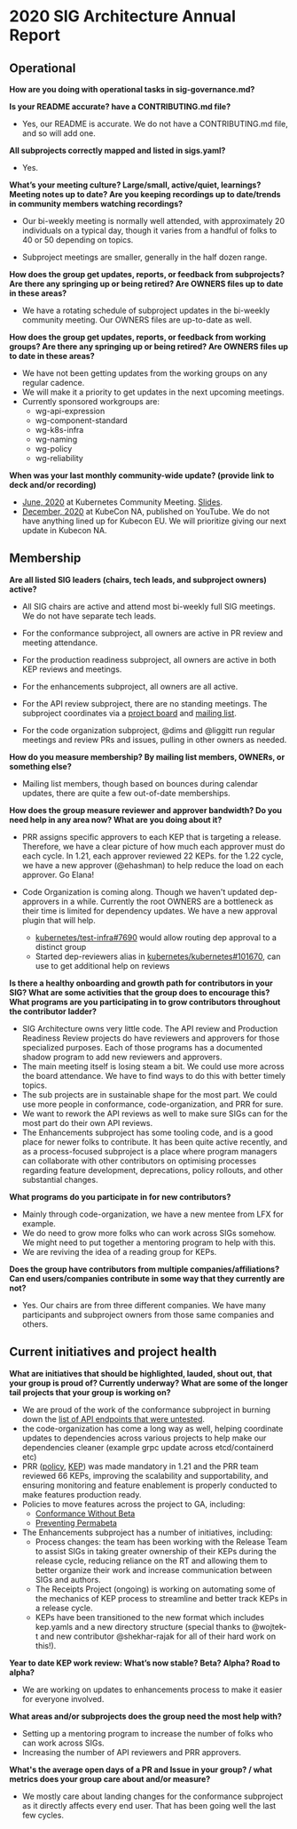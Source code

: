 # 2020 SIG Architecture Annual Report

## Operational

**How are you doing with operational tasks in sig-governance.md?**

**Is your README accurate? have a CONTRIBUTING.md file?**

 - Yes, our README is accurate. We do not have a CONTRIBUTING.md file, and so will add one.

**All subprojects correctly mapped and listed in sigs.yaml?**

 - Yes.

**What’s your meeting culture? Large/small, active/quiet, learnings? Meeting notes up to date? Are you keeping recordings up to date/trends in community members watching recordings?**

 - Our bi-weekly meeting is normally well attended, with approximately 20 individuals on a typical day, though it varies from a handful of folks to 40 or 50 depending on topics.

 - Subproject meetings are smaller, generally in the half dozen range.

**How does the group get updates, reports, or feedback from subprojects? Are there any springing up or being retired? Are OWNERS files up to date in these areas?**

 - We have a rotating schedule of subproject updates in the bi-weekly community meeting. Our OWNERS files are up-to-date as well.

**How does the group get updates, reports, or feedback from working groups? Are there any springing up or being retired? Are OWNERS files up to date in these areas?**

 - We have not been getting updates from the working groups on any regular cadence.
 - We will make it a priority to get updates in the next upcoming meetings.
 - Currently sponsored workgroups are:
    - wg-api-expression
    - wg-component-standard
    - wg-k8s-infra
    - wg-naming
    - wg-policy
    - wg-reliability

**When was your last monthly community-wide update? (provide link to deck and/or recording)**

 - [June, 2020](https://youtu.be/ObqQxRRl9RQ?t=2277) at Kubernetes Community Meeting. [Slides](https://docs.google.com/presentation/d/1NytMrpVYKzFo7rLcEEHnFl8zOx05fnjs3xBSZXVE0nI/edit?usp=sharing).
 - [December, 2020](https://youtu.be/rnNqcUeCD8E) at KubeCon NA, published on YouTube. We do not have anything lined up for Kubecon EU. We will prioritize giving our next update in Kubecon NA.

## Membership

**Are all listed SIG leaders (chairs, tech leads, and subproject owners) active?**

- All SIG chairs are active and attend most bi-weekly full SIG meetings. We do not have separate tech leads.

- For the conformance subproject, all owners are active in PR review and meeting attendance.

- For the production readiness subproject, all owners are active in both KEP reviews and meetings.

- For the enhancements subproject, all owners are all active.

- For the API review subproject, there are no standing meetings. The subproject coordinates via a [project board](https://github.com/orgs/kubernetes/projects/13) and [mailing list](https://groups.google.com/g/kubernetes-api-reviewers).

- For the code organization subproject, @dims and @liggitt run regular meetings and review PRs and issues, pulling in other owners as needed.

**How do you measure membership? By mailing list members, OWNERs, or something else?**

- Mailing list members, though based on bounces during calendar updates, there are quite a few out-of-date memberships.

**How does the group measure reviewer and approver bandwidth? Do you need help in any area now? What are you doing about it?**

- PRR assigns specific approvers to each KEP that is targeting a release. Therefore, we have a clear picture of how much each
  approver must do each cycle. In 1.21, each approver reviewed 22 KEPs. for the 1.22 cycle, we have a new approver (@ehashman) to
  help reduce the load on each approver. Go Elana!
- Code Organization is coming along. Though we haven't updated dep-approvers in a while. Currently the root OWNERS are a bottleneck as their time is limited for dependency updates. We have a new approval plugin that will help.

    - [kubernetes/test-infra#7690](https://github.com/kubernetes/test-infra/issues/7690) would allow routing dep approval to a distinct group
    - Started dep-reviewers alias in [kubernetes/kubernetes#101670](https://github.com/kubernetes/kubernetes/pull/101670), can use to get additional help on reviews

**Is there a healthy onboarding and growth path for contributors in your SIG? What are some activities that the group does to encourage this? What programs are you participating in to grow contributors throughout the contributor ladder?**

- SIG Architecture owns very little code. The API review and Production Readiness Review projects do have reviewers and approvers
  for those specialized purposes. Each of those programs has a documented shadow program to add new reviewers and approvers.
- The main meeting itself is losing steam a bit. We could use more across the board attendance. We have to find ways to do this with better timely topics.
- The sub projects are in sustainable shape for the most part. We could use more people in conformance, code-organization, and PRR for sure.
- We want to rework the API reviews as well to make sure SIGs can for the most part do their own API reviews.
- The Enhancements subproject has some tooling code, and is a good place for newer folks to contribute. It has been quite active recently, and as a process-focused subproject is a place where program managers can collaborate with other contributors on optimising processes regarding feature development, deprecations, policy rollouts, and other substantial changes.

**What programs do you participate in for new contributors?**
- Mainly through code-organization, we have a new mentee from LFX for example. 
- We do need to grow more folks who can work across SIGs somehow. We might need to put together a mentoring program to help with this.
- We are reviving the idea of a reading group for KEPs.

**Does the group have contributors from multiple companies/affiliations? Can end users/companies contribute in some way that they currently are not?**

- Yes. Our chairs are from three different companies. We have many participants and subproject owners from those same companies and others.

## Current initiatives and project health

**What are initiatives that should be highlighted, lauded, shout out, that your group is proud of? Currently underway? What are some of the longer tail projects that your group is working on?**

- We are proud of the work of the conformance subproject in burning down the [list of API endpoints that were untested](https://apisnoop.cncf.io/conformance-progress).
- the code-organization has come a long way as well, helping coordinate updates to dependencies across various projects to help make our dependencies cleaner (example grpc update across etcd/containerd etc)
- PRR ([policy](https://github.com/kubernetes/community/blob/master/sig-architecture/production-readiness.md), [KEP](https://github.com/kubernetes/enhancements/tree/master/keps/sig-architecture/1194-prod-readiness)) was made mandatory in 1.21 and the PRR team reviewed 66 KEPs, improving the scalability and supportability, and ensuring monitoring and feature enablement is properly conducted to make features production ready.
- Policies to move features across the project to GA, including:
    - [Conformance Without Beta](https://github.com/kubernetes/enhancements/tree/master/keps/sig-architecture/1333-conformance-without-beta)
    - [Preventing Permabeta](https://github.com/kubernetes/enhancements/tree/master/keps/sig-architecture/1635-prevent-permabeta)
- The Enhancements subproject has a number of initiatives, including:
    - Process changes: the team has been working with the Release Team to assist SIGs in taking greater ownership of their KEPs during the release cycle, reducing reliance on the RT and allowing them to better organize their work and increase communication between SIGs and authors.
    - The Receipts Project (ongoing) is working on automating some of the mechanics of KEP process to streamline and better track KEPs in a release cycle.
    - KEPs have been transitioned to the new format which includes kep.yamls and a new directory structure (special thanks to @wojtek-t and new contributor @shekhar-rajak for all of their hard work on this!).

**Year to date KEP work review: What’s now stable? Beta? Alpha? Road to alpha?**

- We are working on updates to enhancements process to make it easier for everyone involved.

**What areas and/or subprojects does the group need the most help with?**

- Setting up a mentoring program to increase the number of folks who can work across SIGs.
- Increasing the number of API reviewers and PRR approvers.

**What's the average open days of a PR and Issue in your group? / what metrics does your group care about and/or measure?**

- We mostly care about landing changes for the conformance subproject as it directly affects every end user. That has been going well the last few cycles.
